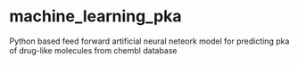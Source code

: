 # machine_learning_pka
Python based feed forward artificial neural neteork model for predicting pka of drug-like molecules from chembl database
